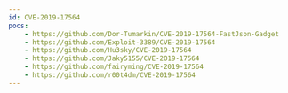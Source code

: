 ```yaml
---
id: CVE-2019-17564
pocs:
    - https://github.com/Dor-Tumarkin/CVE-2019-17564-FastJson-Gadget
    - https://github.com/Exploit-3389/CVE-2019-17564
    - https://github.com/Hu3sky/CVE-2019-17564
    - https://github.com/Jaky5155/CVE-2019-17564
    - https://github.com/fairyming/CVE-2019-17564
    - https://github.com/r00t4dm/CVE-2019-17564
---
```

